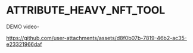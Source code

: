 # ATTRIBUTE_HEAVY_NFT_TOOL

DEMO video-

https://github.com/user-attachments/assets/d8f0b07b-7819-46b2-ac35-e23321966daf

